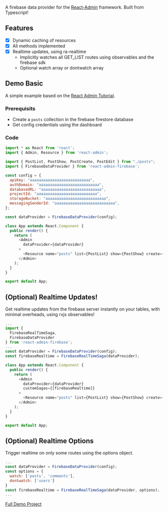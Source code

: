 A firebase data provider for the [React-Admin](https://github.com/marmelab/react-admin) framework. Built from Typescript!

## Features
- [x] Dynamic caching of resources
- [x] All methods implemented
- [x] Realtime updates, using ra-realtime
    - Implicitly watches all GET_LIST routes using observables and the firebase sdk
    - Optional watch array or dontwatch array

## Demo Basic
A simple example based on the [React Admin Tutorial](https://marmelab.com/react-admin/Tutorial.html).

### Prerequisits
- Create a `posts` collection in the firebase firestore database
- Get config credentials using the dashboard

### Code

``` javascript
import * as React from 'react';
import { Admin, Resource } from 'react-admin';

import { PostList, PostShow, PostCreate, PostEdit } from "./posts";
import { FirebaseDataProvider } from 'react-admin-firebase';

const config = {
  apiKey: "aaaaaaaaaaaaaaaaaaaaaaaaaaa",
  authDomain: "aaaaaaaaaaaaaaaaaaaaaaaaaaa",
  databaseURL: "aaaaaaaaaaaaaaaaaaaaaaaaaaa",
  projectId: "aaaaaaaaaaaaaaaaaaaaaaaaaaa",
  storageBucket: "aaaaaaaaaaaaaaaaaaaaaaaaaaa",
  messagingSenderId: "aaaaaaaaaaaaaaaaaaaaaaaaaaa",
};

const dataProvider = FirebaseDataProvider(config);

class App extends React.Component {
  public render() {
    return (
      <Admin 
        dataProvider={dataProvider} 
      >
        <Resource name="posts" list={PostList} show={PostShow} create={PostCreate} edit={PostEdit}/>
      </Admin>
    );
  }
}

export default App;
```

## (Optional) Realtime Updates!
Get realtime updates from the firebase server instantly on your tables, with minimal overheads, using rxjs observables!

``` javascript
...
import {
  FirebaseRealTimeSaga,
  FirebaseDataProvider
} from 'react-admin-firebase';
...
const dataProvider = FirebaseDataProvider(config);
const firebaseRealtime = FirebaseRealTimeSaga(dataProvider);

class App extends React.Component {
  public render() {
    return (
      <Admin 
        dataProvider={dataProvider} 
        customSagas={[firebaseRealtime]}
      >
        <Resource name="posts" list={PostList} show={PostShow} create={PostCreate} edit={PostEdit}/>
      </Admin>
    );
  }
}

export default App;
```

## (Optional) Realtime Options
Trigger realtime on only some routes using the options object.

``` javascript
...
const dataProvider = FirebaseDataProvider(config);
const options = {
  watch: ['posts', 'comments'],
  dontwatch: ['users']
}
const firebaseRealtime = FirebaseRealTimeSaga(dataProvider, options);
...
```
[Full Demo Project](https://github.com/benwinding/demo-react-admin-firebase)